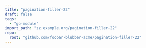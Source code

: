 ```yaml
---
title: "pagination-filler-22"
draft: false
tags:
  - "go-module"
import_path: "zz.example.org/pagination-filler-22"
repo:
  root: "github.com/foobar-blubber-acme/pagination-filler-22"
---
```

